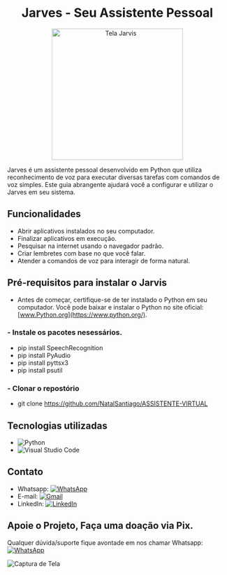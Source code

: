 <h1 align="center">Jarves - Seu Assistente Pessoal</h1>

<p align="center">
  <img src="https://i.postimg.cc/pL2q0BPJ/Javis.png" alt="Tela Jarvis" width="300">
</p>

Jarves é um assistente pessoal desenvolvido em Python que utiliza reconhecimento de voz para executar diversas tarefas com comandos de voz simples. Este guia abrangente ajudará você a configurar e utilizar o Jarves em seu sistema.

## Funcionalidades

- Abrir aplicativos instalados no seu computador.
- Finalizar aplicativos em execução.
- Pesquisar na internet usando o navegador padrão.
- Criar lembretes com base no que você falar.
- Atender a comandos de voz para interagir de forma natural.


## Pré-requisitos para instalar o Jarvis
- Antes de começar, certifique-se de ter instalado o Python em seu computador. Você pode baixar e instalar o Python no site oficial: [www.Python.org](https://www.python.org/).
  
### - Instale os pacotes nesessários.
- pip install SpeechRecognition
- pip install PyAudio
- pip install pyttsx3
- pip install psutil
  
### - Clonar o repostório
- git clone https://github.com/NatalSantiago/ASSISTENTE-VIRTUAL
  
## Tecnologias utilizadas

- ![Python](https://img.shields.io/badge/-Python-3776AB?logo=python&logoColor=white&style=flat-square)
- ![Visual Studio Code](https://img.shields.io/badge/-Visual%20Studio%20Code-007ACC?logo=visual-studio-code&logoColor=white&style=flat-square)

## Contato

- Whatsapp: [![WhatsApp](https://img.shields.io/badge/WhatsApp-Chat-green)](https://api.whatsapp.com/send?phone=5563992259154)
- E-mail: [![Gmail](https://img.shields.io/badge/Gmail-Email-red)](mailto:natal.santiago.filha@gmail.com)
- LinkedIn: [![LinkedIn](https://img.shields.io/badge/LinkedIn-Profile-blue)](https://www.linkedin.com/in/natal-santiago-986680257/)

## Apoie o Projeto, Faça uma doação via Pix.

Qualquer dúvida/suporte fique avontade em nos chamar Whatsapp: [![WhatsApp](https://img.shields.io/badge/WhatsApp-Chat-green)](https://api.whatsapp.com/send?phone=5563992259154)

![Captura de Tela](https://i.postimg.cc/N0MdFTBQ/qrcode-pix-Natal-Santiago.png)
